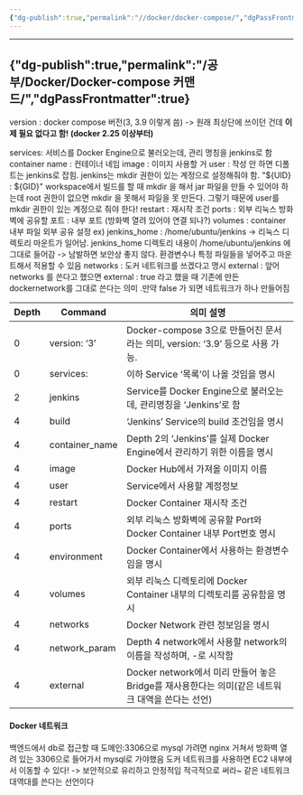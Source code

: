 ```yaml
---
{"dg-publish":true,"permalink":"//docker/docker-compose/","dgPassFrontmatter":true}
---
```



---
{"dg-publish":true,"permalink":"/공부/Docker/Docker-compose 커맨드/","dgPassFrontmatter":true}
---

version : docker compose 버전(3, 3.9 이렇게 씀)
-> 원래 최상단에 쓰이던 건데 **이제 필요 없다고 함! (docker 2.25 이상부터)**

services: 서비스를 Docker Engine으로 불러오는데, 관리 명칭을 jenkins로 함
container name : 컨테이너 네임
image : 이미지 사용할 거
user : 작성 안 하면 디폴트는 jenkins로 잡힘. jenkins는 mkdir 권한이 있는 계정으로 설정해줘야 함. "${UID} : ${GID}" workspace에서 빌드를 할 때 mkdir 을 해서 jar 파일을 만들 수 있어야 하는데 root 권한이 없으면 mkdir 을 못해서 파일을 못 만든다. 그렇기 때문에 user를 mkdir 권한이 있는 계정으로 줘야 한다!
restart : 재시작 조건
ports : 외부 리눅스 방화벽에 공유할 포트 : 내부 포트 (방화벽 열려 있어야 연결 되나?)
volumes : container 내부 파일 외부 공유 설정 ex) jenkins_home : /home/ubuntu/jenkins -> 리눅스 디렉토리 마운트가 일어남. jenkins_home 디렉토리 내용이  /home/ubuntu/jenkins 에 그대로 들어감
-> 남발하면 보안상 좋지 않다. 환경변수나 특정 파일들을 넣어주고  마운트해서 적용할 수 있음
networks : 도커 네트워크를 쓰겠다고 명시
external : 앞어 networks 를 쓴다고 했으면 external : true 라고 했을 때 기존에 만든 dockernetwork를 그대로 쓴다는 의미 .만약 false 가 되면 네트워크가 하나 만들어짐

| Depth | Command        | 의미 설명                                                            |
| ----- | -------------- | ---------------------------------------------------------------- |
| 0     | version: ‘3’   | Docker-compose 3으로 만들어진 문서라는 의미, version: ‘3.9’ 등으로 사용 가능.       |
| 0     | services:      | 이하 Service ‘목록’이 나올 것임을 명시                                       |
| 2     | jenkins        | Service를 Docker Engine으로 불러오는데, 관리명칭을 ‘Jenkins’로 함               |
| 4     | build          | ‘Jenkins’ Service의 build 조건임을 명시                                 |
| 4     | container_name | Depth 2의 ‘Jenkins’를 실제 Docker Engine에서 관리하기 위한 이름을 명시            |
| 4     | image          | Docker Hub에서 가져올 이미지 이름                                          |
| 4     | user           | Service에서 사용할 계정정보                                               |
| 4     | restart        | Docker Container 재시작 조건                                          |
| 4     | ports          | 외부 리눅스 방화벽에 공유할 Port와 Docker Container 내부 Port번호 명시              |
| 4     | environment    | Docker Container에서 사용하는 환경변수임을 명시                                |
| 4     | volumes        | 외부 리눅스 디렉토리에 Docker Container 내부의 디렉토리를 공유함을 명시                  |
| 4     | networks       | Docker Network 관련 정보임을 명시                                        |
| 4     | network_param  | Depth 4 network에서 사용할 network의 이름을 작성하며, -로 시작함                  |
| 4     | external       | Docker network에서 미리 만들어 놓은 Bridge를 재사용한다는 의미(같은 네트워크 대역을 쓴다는 선언) |
#### Docker 네트워크
백엔드에서 db로 접근할 때 도메인:3306으로 mysql 가려면 nginx 거쳐서 방화벽 열려 있는 3306으로 들어가서 mysql로 가야했음
도커 네트워크를 사용하면 EC2 내부에서 이동할 수 있다! -> 보안적으로 유리하고 안정적임
적극적으로 써라~
같은 네트워크 대역대를 쓴다는 선언이다